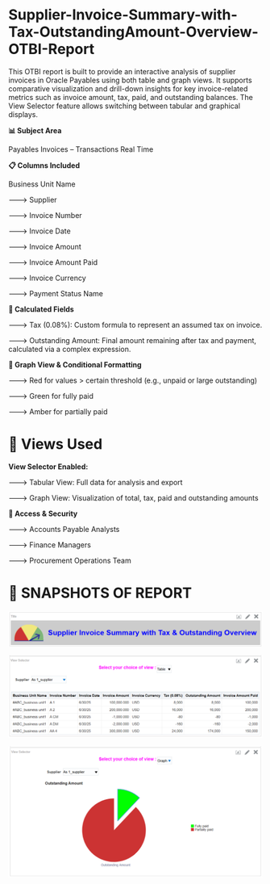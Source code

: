 # Supplier-Invoice-Summary-with-Tax-OutstandingAmount-Overview-OTBI-Report

This OTBI report is built to provide an interactive analysis of supplier invoices in Oracle Payables using both table and graph views. It supports comparative visualization and drill-down insights for key invoice-related metrics such as invoice amount, tax, paid, and outstanding balances. The View Selector feature allows switching between tabular and graphical displays.


**📊 Subject Area**

Payables Invoices – Transactions Real Time

**📋 Columns Included**

Business Unit Name

---> Supplier

---> Invoice Number	

---> Invoice Date	

---> Invoice Amount	

---> Invoice Amount Paid	

---> Invoice Currency	

---> Payment Status Name	

**🧠 Calculated Fields**

---> Tax (0.08%): Custom formula to represent an assumed tax on invoice.

---> Outstanding Amount: Final amount remaining after tax and payment, calculated via a complex expression.

**🎨 Graph View & Conditional Formatting**

---> Red for values > certain threshold (e.g., unpaid or large outstanding)

---> Green for fully paid

---> Amber for partially paid

# 🔀 Views Used

**View Selector Enabled:**

---> Tabular View: Full data for analysis and export

---> Graph View: Visualization of total, tax, paid and outstanding amounts

**🔐 Access & Security**

---> Accounts Payable Analysts

---> Finance Managers

---> Procurement Operations Team

# 📸 SNAPSHOTS OF REPORT 


 ![img_alt](https://github.com/Jay-reddy-adv/Supplier-Invoice-Summary-with-Tax-Outstanding-Overview-OTBI-Report/blob/b463ed939c1be6b37f630f266562d8b65957700a/Title.png)

 ![img_alt](https://github.com/Jay-reddy-adv/Supplier-Invoice-Summary-with-Tax-Outstanding-Overview-OTBI-Report/blob/b463ed939c1be6b37f630f266562d8b65957700a/Table%20view%20in%20View%20Selector.png)

 ![img_alt](https://github.com/Jay-reddy-adv/Supplier-Invoice-Summary-with-Tax-Outstanding-Overview-OTBI-Report/blob/b463ed939c1be6b37f630f266562d8b65957700a/Graph%20view%20in%20View%20Selector.png)


 













